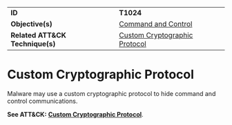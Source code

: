 |||
|---------|------------------------|
|**ID**|**T1024**|
|**Objective(s)**|[Command and Control](https://github.com/MAECProject/malware-behaviors/tree/master/command-and-control)|
|**Related ATT&CK Technique(s)**|[Custom Cryptographic Protocol](https://attack.mitre.org/techniques/T1024/)|

Custom Cryptographic Protocol
=============================
Malware may use a custom cryptographic protocol to hide command and control communications.

**See ATT&CK:** [**Custom Cryptographic Protocol**](https://attack.mitre.org/techniques/T1024/).